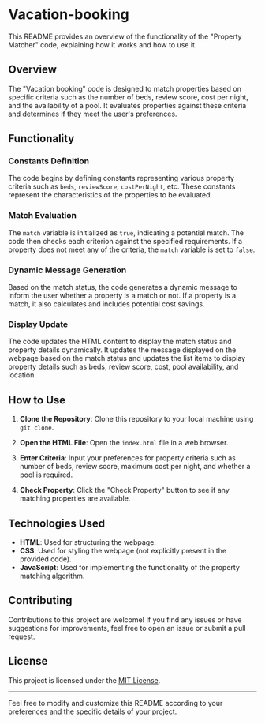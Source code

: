 # Vacation-booking

This README provides an overview of the functionality of the "Property Matcher" code, explaining how it works and how to use it.

## Overview

The "Vacation booking" code is designed to match properties based on specific criteria such as the number of beds, review score, cost per night, and the availability of a pool. It evaluates properties against these criteria and determines if they meet the user's preferences.

## Functionality

### Constants Definition

The code begins by defining constants representing various property criteria such as `beds`, `reviewScore`, `costPerNight`, etc. These constants represent the characteristics of the properties to be evaluated.

### Match Evaluation

The `match` variable is initialized as `true`, indicating a potential match. The code then checks each criterion against the specified requirements. If a property does not meet any of the criteria, the `match` variable is set to `false`.

### Dynamic Message Generation

Based on the match status, the code generates a dynamic message to inform the user whether a property is a match or not. If a property is a match, it also calculates and includes potential cost savings.

### Display Update

The code updates the HTML content to display the match status and property details dynamically. It updates the message displayed on the webpage based on the match status and updates the list items to display property details such as beds, review score, cost, pool availability, and location.

## How to Use

1. **Clone the Repository**: Clone this repository to your local machine using `git clone`.

2. **Open the HTML File**: Open the `index.html` file in a web browser.

3. **Enter Criteria**: Input your preferences for property criteria such as number of beds, review score, maximum cost per night, and whether a pool is required.

4. **Check Property**: Click the "Check Property" button to see if any matching properties are available.

## Technologies Used

- **HTML**: Used for structuring the webpage.
- **CSS**: Used for styling the webpage (not explicitly present in the provided code).
- **JavaScript**: Used for implementing the functionality of the property matching algorithm.

## Contributing

Contributions to this project are welcome! If you find any issues or have suggestions for improvements, feel free to open an issue or submit a pull request.

## License

This project is licensed under the [MIT License](LICENSE).

---

Feel free to modify and customize this README according to your preferences and the specific details of your project.
